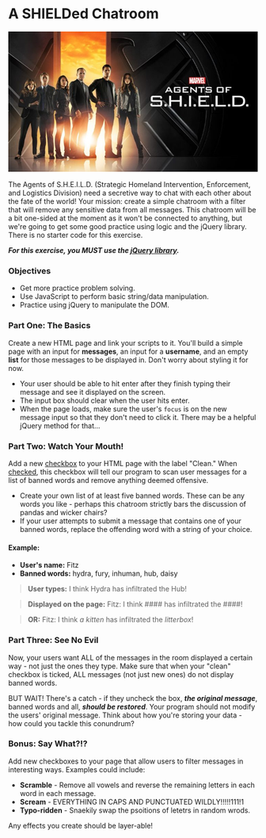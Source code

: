 # A SHIELDed Chatroom

![agents](aos.jpg)

The Agents of S.H.E.I.L.D. (Strategic Homeland Intervention, Enforcement, and Logistics Division) need a secretive way to chat with each other about the fate of the world! Your mission: create a simple chatroom with a filter that will remove any sensitive data from all messages. This chatroom will be a bit one-sided at the moment as it won't be connected to anything, but we're going to get some good practice using logic and the jQuery library. There is no starter code for this exercise.

***For this exercise, you MUST use the [jQuery library](https://api.jquery.com/).***

### Objectives

- Get more practice problem solving.
- Use JavaScript to perform basic string/data manipulation.
- Practice using jQuery to manipulate the DOM.

### Part One: The Basics

Create a new HTML page and link your scripts to it. You'll build a simple page with an input for **messages**, an input for a **username**, and an empty **list** for those messages to be displayed in. Don't worry about styling it for now.

- Your user should be able to hit enter after they finish typing their message and see it displayed on the screen.
- The input box should clear when the user hits enter.
- When the page loads, make sure the user's `focus` is on the new message input so that they don't need to click it. There may be a helpful jQuery method for that...

### Part Two: Watch Your Mouth!

Add a new [checkbox](https://developer.mozilla.org/en-US/docs/Web/HTML/Element/input/checkbox) to your HTML page with the label "Clean." When [checked](https://developer.mozilla.org/en-US/docs/Web/CSS/%3Achecked), this checkbox will tell our program to scan user messages for a list of banned words and remove anything deemed offensive.

- Create your own list of at least five banned words. These can be any words you like - perhaps this chatroom strictly bars the discussion of pandas and wicker chairs?
- If your user attempts to submit a message that contains one of your banned words, replace the offending word with a string of your choice.

#### Example:

- **User's name:** Fitz
- **Banned words:** hydra, fury, inhuman, hub, daisy

> **User types:** I think Hydra has infiltrated the Hub!

> **Displayed on the page:** Fitz: I think #### has infiltrated the ####!

> **OR:** Fitz: I think _a kitten_ has infiltrated the _litterbox_!

### Part Three: See No Evil
  
Now, your users want ALL of the messages in the room displayed a certain way - not just the ones they type. Make sure that when your "clean" checkbox is ticked, ALL messages (not just new ones) do not display banned words.

BUT WAIT! There's a catch - if they uncheck the box, ***the original message***, banned words and all, ***should be restored***. Your program should not modify the users' original message. Think about how you're storing your data - how could you tackle this conundrum?

### Bonus: Say What?!?

Add new checkboxes to your page that allow users to filter messages in interesting ways. Examples could include:

- **Scramble** - Remove all vowels and reverse the remaining letters in each word in each message.
- **Scream** - EVERYTHING IN CAPS AND PUNCTUATED WILDLY!!!!!111!1
- **Typo-ridden** - Snaekily swap the psoitions of letetrs in random wrods.

Any effects you create should be layer-able!